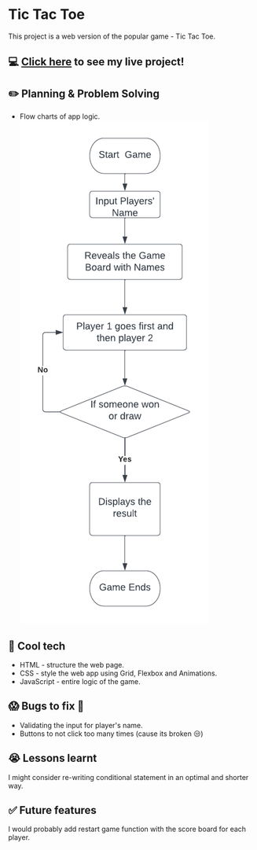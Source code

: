 # Tic Tac Toe
This project is a web version of the popular game - Tic Tac Toe.

## :computer: [Click here](https://nabeghamazahir.github.io/Tic-Tac-Toe/) to see my live project!

## :pencil2: Planning & Problem Solving
- Flow charts of app logic.
![Wireframing](https://raw.githubusercontent.com/nabeghamazahir/Tic-Tac-Toe/main/Blank%20diagram.png)

## :rocket: Cool tech
- HTML - structure the web page.
- CSS - style the web app using Grid, Flexbox and Animations.
- JavaScript - entire logic of the game.


## :scream: Bugs to fix :poop:
- Validating the input for player's name.
- Buttons to not click too many times (cause its broken :unamused:)

## :sob: Lessons learnt
I might consider re-writing conditional statement in an optimal and shorter way.

## :white_check_mark: Future features
I would probably add restart game function with the score board for each player.
